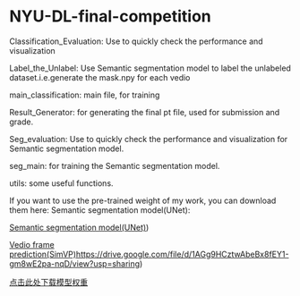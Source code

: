 # NYU-DL-final-competition
Classification_Evaluation: Use to quickly check the performance and visualization

Label_the_Unlabel: Use Semantic segmentation model to label the unlabeled dataset.i.e.generate the mask.npy for each vedio

main_classification: main file, for training

Result_Generator: for generating the final pt file, used for submission and grade.

Seg_evaluation: Use to quickly check the performance and visualization for Semantic segmentation model.

seg_main: for training the Semantic segmentation model.

utils: some useful functions.

If you want to use the pre-trained weight of my work, you can download them here:
Semantic segmentation model(UNet):

[Semantic segmentation model(UNet)](https://drive.google.com/file/d/1pGPOE57lN367BO2R_0nXfuJARZlRyAJG/view?usp=drive_link))

[Vedio frame prediction(SimVP)](https://drive.google.com/file/d/1AGg9HCztwAbeBx8fEY1-gm8wE2pa-nqD/view?usp=sharing)https://drive.google.com/file/d/1AGg9HCztwAbeBx8fEY1-gm8wE2pa-nqD/view?usp=sharing)

[点击此处下载模型权重](https://drive.google.com/your_link)
